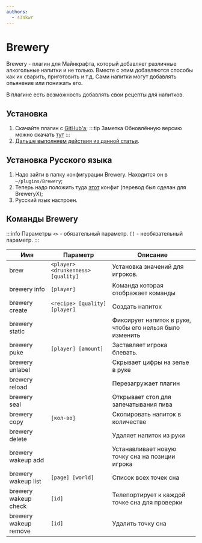 ```yaml
---
authors:
  - s3nkwr
---
```


# Brewery

Brewery - плагин для Майнкрафта, который добавляет различные алкогольные напитки и не только.
Вместе с этим добавляются способы как их сварить, приготовить и т.д. Сами напитки могут добавлять опьянение или понижать его.

В плагине есть возможность добавлять свои рецепты для напитков.

## Установка

1. Скачайте плагин с [GitHub'а](https://github.com/DieReicheErethons/Brewery/releases/latest);
:::tip Заметка
Обновлённую версию можно скачать [тут](https://github.com/Jsinco/BreweryX)
:::
2. [Дальше выполняем действия из данной статьи](/minecraft/installplugins).

## Установка Русского языка

1. Надо зайти в папку конфигурации Brewery. Находится он в `~/plugins/Brewery`;
2. Теперь надо положить туда [этот](/minecraft/brewery/config.yml) конфиг (перевод был сделан для BreweryX);
3. Русский язык настроен.

## Команды Brewery

:::info Параметры
`<>` - обязательный параметр.
`[]` - необязательный параметр.
:::

| Имя | Параметр | Описание |
| --------------- | ----------- | ----------- |
| brew | `<player> <drunkenness> [quality]` | Установка значений для игроков. |
| brewery info | `[player]` | Команда которая отображает команды |
| brewery create | `<recipe> [quality] [player]` | Создать напиток |
| brewery static |  | Фиксирует напиток в руке, чтобы его нельзя было изменить |  
| brewery puke | `[player] [amount]` | Заставляет игрока блевать.  |
| brewery unlabel |  | Скрывает цифры на зелье в руке |
| brewery reload |  | Перезагружает плагин |
| brewery seal |  | Открывает стол для запечатывания пива |
| brewery copy | `[кол-во]` | Скопировать напиток в количестве |
| brewery delete |  | Удаляет напиток из руки |
| brewery wakeup add | | Устанавливает новую точку сна на позиции игрока |
| brewery wakeup list | `[page] [world]` | Список всех точек сна |
| brewery wakeup check | `[id]` | Телепортирует к каждой точке сна для проверки |
| brewery wakeup remove | `[id]` | Удалить точку сна |

